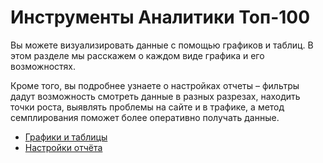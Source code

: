 # Инструменты Аналитики Топ-100

Вы можете визуализировать данные с помощью графиков и таблиц. В этом разделе мы расскажем о каждом виде графика и его возможностях.

Кроме того, вы подробнее узнаете о настройках отчеты – фильтры дадут возможность смотреть данные в разных разрезах, находить точки роста, выявлять проблемы на сайте и в трафике, а метод семплирования поможет более оперативно получать данные.&#x20;

* [Графики и таблицы](grafiki-i-tablicy.md)
* [Настройки отчёта](broken-reference)
